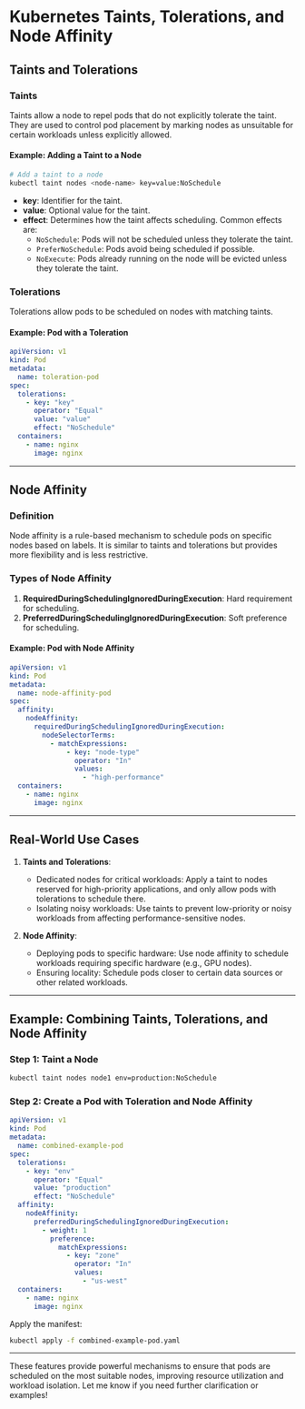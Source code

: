 # Kubernetes Taints, Tolerations, and Node Affinity

## Taints and Tolerations

### Taints
Taints allow a node to repel pods that do not explicitly tolerate the taint. They are used to control pod placement by marking nodes as unsuitable for certain workloads unless explicitly allowed.

#### Example: Adding a Taint to a Node
```bash
# Add a taint to a node
kubectl taint nodes <node-name> key=value:NoSchedule
```
- **key**: Identifier for the taint.
- **value**: Optional value for the taint.
- **effect**: Determines how the taint affects scheduling. Common effects are:
  - `NoSchedule`: Pods will not be scheduled unless they tolerate the taint.
  - `PreferNoSchedule`: Pods avoid being scheduled if possible.
  - `NoExecute`: Pods already running on the node will be evicted unless they tolerate the taint.

### Tolerations
Tolerations allow pods to be scheduled on nodes with matching taints.

#### Example: Pod with a Toleration
```yaml
apiVersion: v1
kind: Pod
metadata:
  name: toleration-pod
spec:
  tolerations:
    - key: "key"
      operator: "Equal"
      value: "value"
      effect: "NoSchedule"
  containers:
    - name: nginx
      image: nginx
```

---

## Node Affinity

### Definition
Node affinity is a rule-based mechanism to schedule pods on specific nodes based on labels. It is similar to taints and tolerations but provides more flexibility and is less restrictive.

### Types of Node Affinity
1. **RequiredDuringSchedulingIgnoredDuringExecution**: Hard requirement for scheduling.
2. **PreferredDuringSchedulingIgnoredDuringExecution**: Soft preference for scheduling.

#### Example: Pod with Node Affinity
```yaml
apiVersion: v1
kind: Pod
metadata:
  name: node-affinity-pod
spec:
  affinity:
    nodeAffinity:
      requiredDuringSchedulingIgnoredDuringExecution:
        nodeSelectorTerms:
          - matchExpressions:
              - key: "node-type"
                operator: "In"
                values:
                  - "high-performance"
  containers:
    - name: nginx
      image: nginx
```

---

## Real-World Use Cases

1. **Taints and Tolerations**:
   - Dedicated nodes for critical workloads: Apply a taint to nodes reserved for high-priority applications, and only allow pods with tolerations to schedule there.
   - Isolating noisy workloads: Use taints to prevent low-priority or noisy workloads from affecting performance-sensitive nodes.

2. **Node Affinity**:
   - Deploying pods to specific hardware: Use node affinity to schedule workloads requiring specific hardware (e.g., GPU nodes).
   - Ensuring locality: Schedule pods closer to certain data sources or other related workloads.

---

## Example: Combining Taints, Tolerations, and Node Affinity

### Step 1: Taint a Node
```bash
kubectl taint nodes node1 env=production:NoSchedule
```

### Step 2: Create a Pod with Toleration and Node Affinity
```yaml
apiVersion: v1
kind: Pod
metadata:
  name: combined-example-pod
spec:
  tolerations:
    - key: "env"
      operator: "Equal"
      value: "production"
      effect: "NoSchedule"
  affinity:
    nodeAffinity:
      preferredDuringSchedulingIgnoredDuringExecution:
        - weight: 1
          preference:
            matchExpressions:
              - key: "zone"
                operator: "In"
                values:
                  - "us-west"
  containers:
    - name: nginx
      image: nginx
```

Apply the manifest:
```bash
kubectl apply -f combined-example-pod.yaml
```

---

These features provide powerful mechanisms to ensure that pods are scheduled on the most suitable nodes, improving resource utilization and workload isolation. Let me know if you need further clarification or examples!
